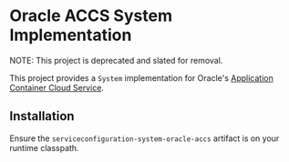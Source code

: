 # Oracle ACCS System Implementation

NOTE: This project is deprecated and slated for removal.

This project provides a `System` implementation for Oracle's
[Application Container Cloud Service](https://cloud.oracle.com/acc).

## Installation

Ensure the `serviceconfiguration-system-oracle-accs` artifact is on
your runtime classpath.

